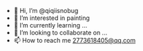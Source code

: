 - 👋 Hi, I’m @qiqiisnobug
- 👀 I’m interested in painting
- 🌱 I’m currently learning ...
- 💞️ I’m looking to collaborate on ...
- 📫 How to reach me 2773618405@qq.com

<!---
qiqiisnobug/qiqiisnobug is a ✨ special ✨ repository because its `README.md` (this file) appears on your GitHub profile.
You can click the Preview link to take a look at your changes.
--->
